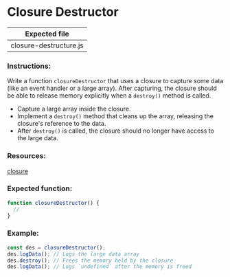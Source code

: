 # Closure Destructor

| Expected file          |
| ---------------------- |
| closure-destructure.js |

### Instructions:

Write a function `closureDestructor` that uses a closure to capture some data (like an event handler or a large array). After capturing, the closure should be able to release memory explicitly when a `destroy()` method is called.

- Capture a large array inside the closure.
- Implement a `destroy()` method that cleans up the array, releasing the closure's reference to the data.
- After `destroy()` is called, the closure should no longer have access to the large data.

### Resources:

[closure](https://developer.mozilla.org/en-US/docs/Web/JavaScript/Closures)

### Expected function:
```js
function closureDestructor() {
  //
}
```

### Example:

```js
const des = closureDestructor();
des.logData(); // Logs the large data array
des.destroy(); // Frees the memory held by the closure
des.logData(); // Logs `undefined` after the memory is freed
```
